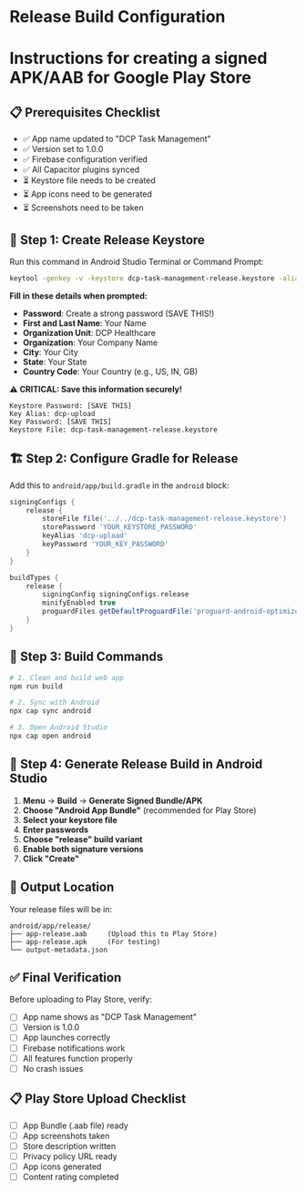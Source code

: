 # Release Build Configuration
# Instructions for creating a signed APK/AAB for Google Play Store

## 📋 Prerequisites Checklist
- ✅ App name updated to "DCP Task Management"
- ✅ Version set to 1.0.0
- ✅ Firebase configuration verified
- ✅ All Capacitor plugins synced
- ⏳ Keystore file needs to be created
- ⏳ App icons need to be generated
- ⏳ Screenshots need to be taken

## 🔐 Step 1: Create Release Keystore
Run this command in Android Studio Terminal or Command Prompt:

```bash
keytool -genkey -v -keystore dcp-task-management-release.keystore -alias dcp-upload -keyalg RSA -keysize 2048 -validity 10000
```

**Fill in these details when prompted:**
- **Password**: Create a strong password (SAVE THIS!)
- **First and Last Name**: Your Name
- **Organization Unit**: DCP Healthcare
- **Organization**: Your Company Name
- **City**: Your City
- **State**: Your State
- **Country Code**: Your Country (e.g., US, IN, GB)

**⚠️ CRITICAL: Save this information securely!**
```
Keystore Password: [SAVE THIS]
Key Alias: dcp-upload
Key Password: [SAVE THIS]
Keystore File: dcp-task-management-release.keystore
```

## 🏗️ Step 2: Configure Gradle for Release
Add this to `android/app/build.gradle` in the `android` block:

```gradle
signingConfigs {
    release {
        storeFile file('../../dcp-task-management-release.keystore')
        storePassword 'YOUR_KEYSTORE_PASSWORD'
        keyAlias 'dcp-upload'
        keyPassword 'YOUR_KEY_PASSWORD'
    }
}

buildTypes {
    release {
        signingConfig signingConfigs.release
        minifyEnabled true
        proguardFiles getDefaultProguardFile('proguard-android-optimize.txt'), 'proguard-rules.pro'
    }
}
```

## 📱 Step 3: Build Commands
```bash
# 1. Clean and build web app
npm run build

# 2. Sync with Android
npx cap sync android

# 3. Open Android Studio
npx cap open android
```

## 🏪 Step 4: Generate Release Build in Android Studio
1. **Menu** → **Build** → **Generate Signed Bundle/APK**
2. **Choose "Android App Bundle"** (recommended for Play Store)
3. **Select your keystore file**
4. **Enter passwords**
5. **Choose "release" build variant**
6. **Enable both signature versions**
7. **Click "Create"**

## 📂 Output Location
Your release files will be in:
```
android/app/release/
├── app-release.aab     (Upload this to Play Store)
├── app-release.apk     (For testing)
└── output-metadata.json
```

## ✅ Final Verification
Before uploading to Play Store, verify:
- [ ] App name shows as "DCP Task Management"
- [ ] Version is 1.0.0
- [ ] App launches correctly
- [ ] Firebase notifications work
- [ ] All features function properly
- [ ] No crash issues

## 📋 Play Store Upload Checklist
- [ ] App Bundle (.aab file) ready
- [ ] App screenshots taken
- [ ] Store description written
- [ ] Privacy policy URL ready
- [ ] App icons generated
- [ ] Content rating completed
